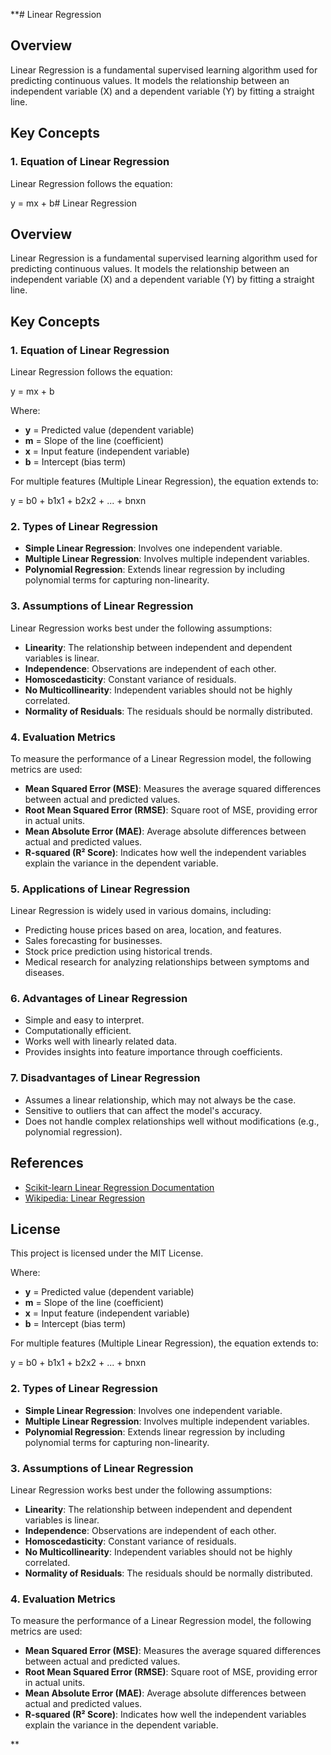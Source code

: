 **# Linear Regression

## Overview
Linear Regression is a fundamental supervised learning algorithm used for predicting continuous values. It models the relationship between an independent variable (X) and a dependent variable (Y) by fitting a straight line.

## Key Concepts

### 1. Equation of Linear Regression
Linear Regression follows the equation:

y = mx + b# Linear Regression

## Overview
Linear Regression is a fundamental supervised learning algorithm used for predicting continuous values. It models the relationship between an independent variable (X) and a dependent variable (Y) by fitting a straight line.

## Key Concepts

### 1. Equation of Linear Regression
Linear Regression follows the equation:

y = mx + b

Where:
- **y** = Predicted value (dependent variable)
- **m** = Slope of the line (coefficient)
- **x** = Input feature (independent variable)
- **b** = Intercept (bias term)

For multiple features (Multiple Linear Regression), the equation extends to:

y = b0 + b1x1 + b2x2 + ... + bnxn

### 2. Types of Linear Regression
- **Simple Linear Regression**: Involves one independent variable.
- **Multiple Linear Regression**: Involves multiple independent variables.
- **Polynomial Regression**: Extends linear regression by including polynomial terms for capturing non-linearity.

### 3. Assumptions of Linear Regression
Linear Regression works best under the following assumptions:
- **Linearity**: The relationship between independent and dependent variables is linear.
- **Independence**: Observations are independent of each other.
- **Homoscedasticity**: Constant variance of residuals.
- **No Multicollinearity**: Independent variables should not be highly correlated.
- **Normality of Residuals**: The residuals should be normally distributed.

### 4. Evaluation Metrics
To measure the performance of a Linear Regression model, the following metrics are used:
- **Mean Squared Error (MSE)**: Measures the average squared differences between actual and predicted values.
- **Root Mean Squared Error (RMSE)**: Square root of MSE, providing error in actual units.
- **Mean Absolute Error (MAE)**: Average absolute differences between actual and predicted values.
- **R-squared (R² Score)**: Indicates how well the independent variables explain the variance in the dependent variable.

### 5. Applications of Linear Regression
Linear Regression is widely used in various domains, including:
- Predicting house prices based on area, location, and features.
- Sales forecasting for businesses.
- Stock price prediction using historical trends.
- Medical research for analyzing relationships between symptoms and diseases.

### 6. Advantages of Linear Regression
- Simple and easy to interpret.
- Computationally efficient.
- Works well with linearly related data.
- Provides insights into feature importance through coefficients.

### 7. Disadvantages of Linear Regression
- Assumes a linear relationship, which may not always be the case.
- Sensitive to outliers that can affect the model's accuracy.
- Does not handle complex relationships well without modifications (e.g., polynomial regression).

## References
- [Scikit-learn Linear Regression Documentation](https://scikit-learn.org/stable/modules/generated/sklearn.linear_model.LinearRegression.html)
- [Wikipedia: Linear Regression](https://en.wikipedia.org/wiki/Linear_regression)

## License
This project is licensed under the MIT License.



Where:
- **y** = Predicted value (dependent variable)
- **m** = Slope of the line (coefficient)
- **x** = Input feature (independent variable)
- **b** = Intercept (bias term)

For multiple features (Multiple Linear Regression), the equation extends to:

y = b0 + b1x1 + b2x2 + ... + bnxn

### 2. Types of Linear Regression
- **Simple Linear Regression**: Involves one independent variable.
- **Multiple Linear Regression**: Involves multiple independent variables.
- **Polynomial Regression**: Extends linear regression by including polynomial terms for capturing non-linearity.

### 3. Assumptions of Linear Regression
Linear Regression works best under the following assumptions:
- **Linearity**: The relationship between independent and dependent variables is linear.
- **Independence**: Observations are independent of each other.
- **Homoscedasticity**: Constant variance of residuals.
- **No Multicollinearity**: Independent variables should not be highly correlated.
- **Normality of Residuals**: The residuals should be normally distributed.

### 4. Evaluation Metrics
To measure the performance of a Linear Regression model, the following metrics are used:
- **Mean Squared Error (MSE)**: Measures the average squared differences between actual and predicted values.
- **Root Mean Squared Error (RMSE)**: Square root of MSE, providing error in actual units.
- **Mean Absolute Error (MAE)**: Average absolute differences between actual and predicted values.
- **R-squared (R² Score)**: Indicates how well the independent variables explain the variance in the dependent variable.



**
